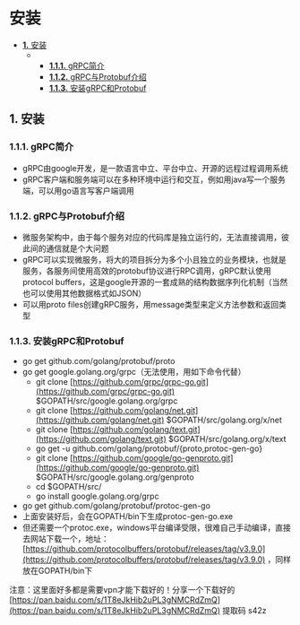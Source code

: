 # 安装

* [**1.** 安装](an-zhuang.md#安装)
  * * [**1.1.1.** gRPC简介](an-zhuang.md#grpc简介)
    * [**1.1.2.** gRPC与Protobuf介绍](an-zhuang.md#grpc与protobuf介绍)
    * [**1.1.3.** 安装gRPC和Protobuf](an-zhuang.md#安装grpc和protobuf)

## 1. 安装 <a id="&#x5B89;&#x88C5;"></a>

### 1.1.1. gRPC简介 <a id="grpc&#x7B80;&#x4ECB;"></a>

* gRPC由google开发，是一款语言中立、平台中立、开源的远程过程调用系统
* gRPC客户端和服务端可以在多种环境中运行和交互，例如用java写一个服务端，可以用go语言写客户端调用

### 1.1.2. gRPC与Protobuf介绍 <a id="grpc&#x4E0E;protobuf&#x4ECB;&#x7ECD;"></a>

* 微服务架构中，由于每个服务对应的代码库是独立运行的，无法直接调用，彼此间的通信就是个大问题
* gRPC可以实现微服务，将大的项目拆分为多个小且独立的业务模块，也就是服务，各服务间使用高效的protobuf协议进行RPC调用，gRPC默认使用protocol buffers，这是google开源的一套成熟的结构数据序列化机制（当然也可以使用其他数据格式如JSON）
* 可以用proto files创建gRPC服务，用message类型来定义方法参数和返回类型

### 1.1.3. 安装gRPC和Protobuf <a id="&#x5B89;&#x88C5;grpc&#x548C;protobuf"></a>

* go get github.com/golang/protobuf/proto
* go get google.golang.org/grpc（无法使用，用如下命令代替）
  * git clone [https://github.com/grpc/grpc-go.git](https://github.com/grpc/grpc-go.git) $GOPATH/src/google.golang.org/grpc
  * git clone [https://github.com/golang/net.git](https://github.com/golang/net.git) $GOPATH/src/golang.org/x/net
  * git clone [https://github.com/golang/text.git](https://github.com/golang/text.git) $GOPATH/src/golang.org/x/text
  * go get -u github.com/golang/protobuf/{proto,protoc-gen-go}
  * git clone [https://github.com/google/go-genproto.git](https://github.com/google/go-genproto.git) $GOPATH/src/google.golang.org/genproto
  * cd $GOPATH/src/
  * go install google.golang.org/grpc
* go get github.com/golang/protobuf/protoc-gen-go
* 上面安装好后，会在GOPATH/bin下生成protoc-gen-go.exe
* 但还需要一个protoc.exe，windows平台编译受限，很难自己手动编译，直接去网站下载一个，地址：[https://github.com/protocolbuffers/protobuf/releases/tag/v3.9.0](https://github.com/protocolbuffers/protobuf/releases/tag/v3.9.0) ，同样放在GOPATH/bin下

注意：这里面好多都是需要vpn才能下载好的！分享一个下载好的[https://pan.baidu.com/s/1T8eJkHib2uPL3gNMCRdZmQ](https://pan.baidu.com/s/1T8eJkHib2uPL3gNMCRdZmQ) 提取码 s42z

